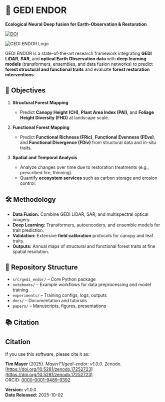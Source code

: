 # 🌲 GEDI ENDOR
**Ecological Neural Deep fusion for Earth-Observation & Restoration**

[![DOI](https://zenodo.org/badge/DOI/10.5281/zenodo.17252723.svg)](https://doi.org/10.5281/zenodo.17252723)

![GEDI ENDOR Logo](docs/images/gedi-endor-logo.png)

GEDI ENDOR is a state-of-the-art research framework integrating **GEDI LiDAR**, **SAR**, and **optical Earth Observation data** with **deep learning models** (transformers, ensembles, and data fusion networks) to predict **forest structural and functional traits** and evaluate **forest restoration interventions**.

## 🔬 Objectives

1. **Structural Forest Mapping**  
   - Predict **Canopy Height (CH)**, **Plant Area Index (PAI)**, and **Foliage Height Diversity (FHD)** at landscape scale.  

2. **Functional Forest Mapping**  
   - Predict **Functional Richness (FRic)**, **Functional Evenness (FEve)**, and **Functional Divergence (FDiv)** from structural data and in-situ traits.  

3. **Spatial and Temporal Analysis**  
   - Analyze changes over time due to restoration treatments (e.g., prescribed fire, thinning).  
   - Quantify **ecosystem services** such as carbon storage and erosion control.  

## 🛠️ Methodology

- **Data Fusion:** Combine GEDI LiDAR, SAR, and multispectral optical imagery.  
- **Deep Learning:** Transformers, autoencoders, and ensemble models for trait prediction.  
- **Validation:** Extensive **field calibration** protocols for canopy and leaf traits.  
- **Outputs:** Annual maps of structural and functional forest traits at fine spatial resolution.  

## 📂 Repository Structure

- `src/gedi_endor/` – Core Python package  
- `notebooks/` – Example workflows for data preprocessing and model training  
- `experiments/` – Training configs, logs, outputs  
- `docs/` – Documentation and tutorials  
- `papers/` – Manuscripts, figures, presentations  

## 📚 Citation

## Citation

If you use this software, please cite it as:

**Tim Mayer** (2025). *MayerT1/gedi-endor: v1.0.0*. Zenodo. [https://doi.org/10.5281/zenodo.17252723](https://doi.org/10.5281/zenodo.17252723)  
ORCID: [0000-0001-9489-9392](https://orcid.org/0000-0001-9489-9392)

**Version:** v1.0.0  
**Date Released:** 2025-10-02

